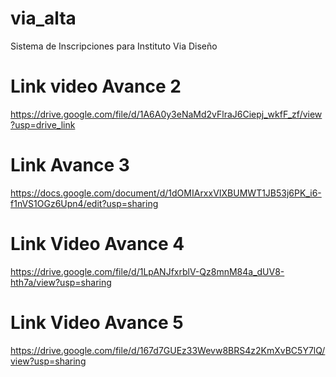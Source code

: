 # via_alta
Sistema de Inscripciones para Instituto Via Diseño

# Link video Avance 2
https://drive.google.com/file/d/1A6A0y3eNaMd2vFlraJ6Ciepj_wkfF_zf/view?usp=drive_link

# Link Avance 3
https://docs.google.com/document/d/1dOMIArxxVIXBUMWT1JB53j6PK_i6-f1nVS1OGz6Upn4/edit?usp=sharing

# Link Video Avance 4
https://drive.google.com/file/d/1LpANJfxrblV-Qz8mnM84a_dUV8-hth7a/view?usp=sharing

# Link Video Avance 5
https://drive.google.com/file/d/167d7GUEz33Wevw8BRS4z2KmXvBC5Y7lQ/view?usp=sharing
